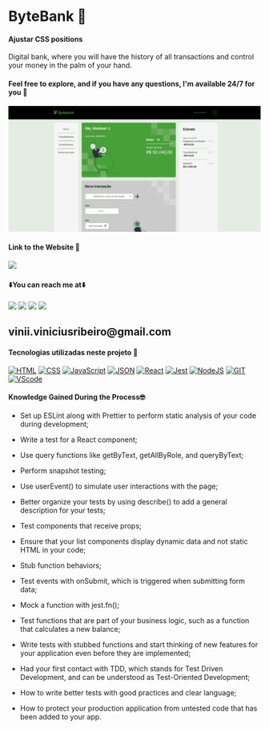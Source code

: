 # ByteBank 🏧

#### Ajustar CSS positions

Digital bank, where you will have the history of all transactions and control your money in the palm of your hand.

#### Feel free to explore, and if you have any questions, I'm available 24/7 for you 🫵

<div>
    <img src='./public/ByteBank.gif'/>
</div>

#### Link to the Website 🎯

<div>
    <a href="https://bytebank-type-script.vercel.app" target="_blank"><img src="https://img.shields.io/badge/website-000000?style=for-the-badge&logo=About.me&logoColor=white" target="_blank"></a>
</div>

#### ⬇️You can reach me at⬇️

<div> 
    <a href="https://www.linkedin.com/in/vinicius-ribeiro-4690741ba/" target="_blank"><img src="https://img.shields.io/badge/LinkedIn-0077B5?style=for-the-badge&logo=linkedin&logoColor=white" target="_blank"></a>
    <a href="https://wa.me/5511943232223" target="_blank"><img src="https://img.shields.io/badge/WhatsApp-25D366?style=for-the-badge&logo=whatsapp&logoColor=white" target="_blank"></a>
    <a href="www.youtube.com/@Devdebotas" target="_blank"><img src="https://img.shields.io/badge/YouTube-FF0000?style=for-the-badge&logo=youtube&logoColor=white" target="_blank"></a>
    <a href="vinii.viniciusribeiro@gmail.com" target="_blank"><img src="https://img.shields.io/badge/Gmail-D14836?style=for-the-badge&logo=gmail&logoColor=white" target="_blank"></a> 
    <h2>vinii.viniciusribeiro@gmail.com</h2>
</div>

#### Tecnologias utilizadas neste projeto 🤖

[![HTML](https://img.shields.io/badge/HTML-239120?style=for-the-badge&logo=html5&logoColor=white)](#)
[![CSS](https://img.shields.io/badge/CSS-239120?&style=for-the-badge&logo=css3&logoColor=white)](#)
[![JavaScript](https://img.shields.io/badge/JavaScript-323330?style=for-the-badge&logo=javascript&logoColor=F7DF1E)](#)
[![JSON](https://img.shields.io/badge/json%20web%20tokens-323330?style=for-the-badge&logo=json-web-tokens&logoColor=pink)](#)
[![React](https://img.shields.io/badge/React-20232A?style=for-the-badge&logo=react&logoColor=61DAFB)](#)
[![Jest](https://img.shields.io/badge/Jest-323330?style=for-the-badge&logo=Jest&logoColor=white)](#)
[![NodeJS](https://img.shields.io/badge/Node.js-43853D?style=for-the-badge&logo=node.js&logoColor=white)](#)
[![GIT](https://img.shields.io/badge/GIT-E44C30?style=for-the-badge&logo=git&logoColor=white)](#)
[![VScode](https://img.shields.io/badge/Made%20for-VSCode-1f425f.svg)](#)

#### Knowledge Gained During the Process🤓

- Set up ESLint along with Prettier to perform static analysis of your code during development;

- Write a test for a React component;

- Use query functions like getByText, getAllByRole, and queryByText;

- Perform snapshot testing;

- Use userEvent() to simulate user interactions with the page;

- Better organize your tests by using describe() to add a general description for your tests;

- Test components that receive props;

- Ensure that your list components display dynamic data and not static HTML in your code;

- Stub function behaviors;

- Test events with onSubmit, which is triggered when submitting form data;

- Mock a function with jest.fn();

- Test functions that are part of your business logic, such as a function that calculates a new balance;

- Write tests with stubbed functions and start thinking of new features for your application even before they are implemented;

- Had your first contact with TDD, which stands for Test Driven Development, and can be understood as Test-Oriented Development;

- How to write better tests with good practices and clear language;

- How to protect your production application from untested code that has been added to your app.
